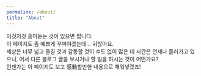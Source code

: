 ```yaml
---
permalink: /about/
title: "About"
---
```


이것저것 흥미돋는 것이 있으면 팝니다.  
이 페이지도 좀 예쁘게 꾸며야겠는데... 귀찮아요.  
세상은 너무 넓고 즐길 것과 감동할 것이 수도 없이 많은 데 시간은 언제나 흘러가고 있으니, 어서 다른 블로그 글을 보시거나 할 일을 하시는 것이 어떤가요?  
언젠가는 이 페이지도 보고 感動할만한 내용으로 채워넣겠죠!

